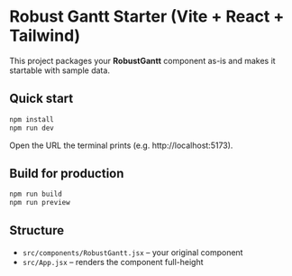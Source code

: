 # Robust Gantt Starter (Vite + React + Tailwind)

This project packages your **RobustGantt** component as-is and makes it startable with sample data.

## Quick start
```bash
npm install
npm run dev
```

Open the URL the terminal prints (e.g. http://localhost:5173).

## Build for production
```bash
npm run build
npm run preview
```

## Structure
- `src/components/RobustGantt.jsx` – your original component
- `src/App.jsx` – renders the component full-height
